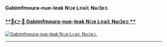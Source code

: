 ### Gabimfmoura-nue-leak N𝚞e L𝚎a𝚔 Nu𝚍e𝚜   

### [ **🔗👉 🔴 Gabimfmoura-nue-leak N𝚞e L𝚎a𝚔 Nu𝚍e𝚜 **](https://taap.it/xNRuk4)  

[![Gabimfmoura-nue-leak N𝚞e L𝚎a𝚔 Nu𝚍e𝚜 ](https://i.imgur.com/0qMVB7G.gif)](https://taap.it/xNRuk4)  

___  
